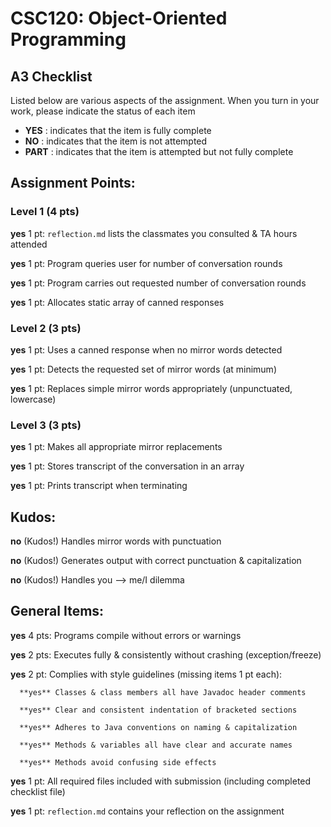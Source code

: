 # CSC120: Object-Oriented Programming
## A3 Checklist

Listed below are various aspects of the assignment.  When you turn in your work, please indicate the status of each item

- **YES** : indicates that the item is fully complete
- **NO** : indicates that the item is not attempted
- **PART** : indicates that the item is attempted but not fully complete


## Assignment Points:

### Level 1 (4 pts)

**yes** 1 pt: `reflection.md` lists the classmates you consulted & TA hours attended

**yes** 1 pt: Program queries user for number of conversation rounds

**yes** 1 pt: Program carries out requested number of conversation rounds

**yes** 1 pt: Allocates static array of canned responses

### Level 2 (3 pts)

**yes** 1 pt: Uses a canned response when no mirror words detected

**yes** 1 pt: Detects the requested set of mirror words (at minimum)

**yes** 1 pt: Replaces simple mirror words appropriately (unpunctuated, lowercase)

### Level 3 (3 pts)

**yes** 1 pt: Makes all appropriate mirror replacements

**yes** 1 pt: Stores transcript of the conversation in an array

**yes** 1 pt: Prints transcript when terminating

## Kudos:

**no** (Kudos!) Handles mirror words with punctuation

**no** (Kudos!) Generates output with correct punctuation & capitalization

**no** (Kudos!) Handles you --> me/I dilemma



## General Items:

**yes** 4 pts: Programs compile without errors or warnings

**yes** 2 pts: Executes fully & consistently without crashing (exception/freeze)

**yes** 2 pt: Complies with style guidelines (missing items 1 pt each):

      **yes** Classes & class members all have Javadoc header comments

      **yes** Clear and consistent indentation of bracketed sections

      **yes** Adheres to Java conventions on naming & capitalization

      **yes** Methods & variables all have clear and accurate names

      **yes** Methods avoid confusing side effects

**yes** 1 pt: All required files included with submission (including completed checklist file)

**yes** 1 pt: `reflection.md` contains your reflection on the assignment
